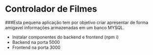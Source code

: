 # Controlador de Filmes

###Esta pequena aplicação tem por objetivo criar apresentar de forma amigavel informações armazenadas em um banco MYSQL.

- Instalar componentes do backend e frontend (npm i)
- Backend na porta 5000
- Frontend na porta 3000
